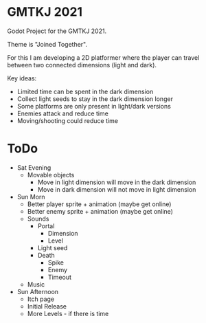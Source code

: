 # GMTKJ 2021

Godot Project  for the GMTKJ 2021.

Theme is "Joined Together".

For this I am developing a 2D platformer where the player can travel between two connected dimensions (light and dark).

Key ideas:

* Limited time can be spent in the dark dimension
* Collect light seeds to stay in the dark dimension longer
* Some platforms are only present in light/dark versions
* Enemies attack and reduce time
* Moving/shooting could reduce time

# ToDo

* Sat Evening
    * Movable objects
        * Move in light dimension will move in the dark dimension
        * Move in dark dimension will not move in light dimension
* Sun Morn
    * Better player sprite + animation (maybe get online)
    * Better enemy sprite + animation (maybe get online)
    * Sounds
        * Portal
            * Dimension
            * Level
        * Light seed
        * Death
            * Spike
            * Enemy
            * Timeout
    * Music
* Sun Afternoon
    * Itch page
    * Initial Release
    * More Levels - if there is time
